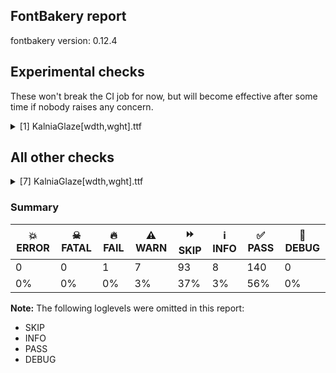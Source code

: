 ## FontBakery report

fontbakery version: 0.12.4



## Experimental checks

These won't break the CI job for now, but will become effective after some time if nobody raises any concern.


<details><summary>[1] KalniaGlaze[wdth,wght].ttf</summary>
<div>
<details>
    <summary>⚠️ <b>WARN</b> Validate location, size and resolution of article images. <a href="https://fontbakery.readthedocs.io/en/stable/fontbakery/checks/googlefonts.article.html#"></a></summary>
    <div>







* ⚠️ **WARN** <p>Family metadata at fonts/variable does not have an article.</p>
 [code: lacks-article]



</div>
</details>
</div>
</details>




## All other checks



<details><summary>[7] KalniaGlaze[wdth,wght].ttf</summary>
<div>
<details>
    <summary>⚠️ <b>WARN</b> Detect any interpolation issues in the font. <a href="https://fontbakery.readthedocs.io/en/stable/fontbakery/checks/universal.html#"></a></summary>
    <div>







* ⚠️ **WARN** <p>Interpolation issues were found in the font:</p>
<pre><code>- Contour 1 in glyph 'X.color0': becomes underweight between wght=100,wdth=125 and wght=700,wdth=100.

- Contour 2 in glyph 'X.color0': becomes underweight between wght=100,wdth=125 and wght=700,wdth=100.

- Contour 2 in glyph 'X': becomes underweight between wght=100,wdth=125 and wght=700,wdth=100.

- Contour 4 in glyph 'X': becomes underweight between wght=100,wdth=125 and wght=700,wdth=100.

- Contour 2 point 34 in glyph 'Drinks01' has a kink between location wght=700,wdth=100 and location wght=700,wdth=125

- Contour order differs in glyph 'paragraph': [0, 1, 2, 3] in wght=100,wdth=125, [0, 2, 1, 3] in wght=700,wdth=100.

- Contour 1 in glyph 'k.color1': becomes underweight between wght=100,wdth=100 and wght=100,wdth=125.

- Contour 2 in glyph 'f_k.liga.color1': becomes underweight between wght=100,wdth=100 and wght=100,wdth=125.

- Contour order differs in glyph 'thorn': [0, 1, 2, 3] in wght=100,wdth=125, [0, 1, 3, 2] in wght=700,wdth=100.

- Contour 0 point 34 in glyph 'Drinks' has a kink between location wght=700,wdth=100 and location wght=700,wdth=125

- Contour 1 start point differs in glyph 'sterling.color1' between location wght=100,wdth=125 and location wght=700,wdth=100

- Contour 3 in glyph 'zero': becomes underweight between wght=100,wdth=100 and wght=100,wdth=125.

- Contour 0 in glyph 'section.color1': becomes underweight between wght=100,wdth=100 and wght=100,wdth=125.

- Contour 0 start point differs in glyph 'section.color1' between location wght=100,wdth=125 and location wght=700,wdth=100

- Contour 2 point 6 in glyph 'section.color1' has a kink between location wght=100,wdth=125 and location wght=700,wdth=100

- Contour 1 in glyph 'AE.color0': becomes underweight between wght=100,wdth=125 and wght=700,wdth=100.

- Contour order differs in glyph 'd': [0, 1, 2, 3] in wght=100,wdth=125, [0, 2, 1, 3] in wght=700,wdth=100.

- Contour 0 in glyph 'eth.color1': becomes underweight between wght=100,wdth=100 and wght=100,wdth=125.

- Contour 0 point 34 in glyph 'Drinks.color0' has a kink between location wght=700,wdth=100 and location wght=700,wdth=125

- Contour 3 in glyph 'k': becomes underweight between wght=100,wdth=100 and wght=100,wdth=125.

- Contour order differs in glyph 'q': [0, 1, 2, 3] in wght=100,wdth=125, [0, 1, 3, 2] in wght=700,wdth=100.

- Contour 1 in glyph 'AE': becomes underweight between wght=100,wdth=125 and wght=700,wdth=100.

- Contour order differs in glyph 'b': [0, 1, 2, 3] in wght=100,wdth=125, [0, 2, 1, 3] in wght=700,wdth=100.

- Contour 2 in glyph 'section': becomes underweight between wght=100,wdth=100 and wght=100,wdth=125.

- Contour 2 start point differs in glyph 'section' between location wght=100,wdth=125 and location wght=700,wdth=100

- Contour order differs in glyph 'p': [0, 1, 2, 3] in wght=100,wdth=125, [0, 1, 3, 2] in wght=700,wdth=100.

- Contour 3 in glyph 'f_k.liga': becomes underweight between wght=100,wdth=100 and wght=100,wdth=125.

- Contour 2 point 34 in glyph 'Drinks01.color0' has a kink between location wght=700,wdth=100 and location wght=700,wdth=125

- Contour 2 start point differs in glyph 'sterling' between location wght=100,wdth=125 and location wght=700,wdth=100

- Contour 3 in glyph 'eth': becomes underweight between wght=100,wdth=100 and wght=100,wdth=125.

- Contour 1 in glyph 'zero.color1': becomes underweight between wght=100,wdth=100 and wght=100,wdth=125.
</code></pre>
 [code: interpolation-issues]



</div>
</details>

<details>
    <summary>⚠️ <b>WARN</b> Check font contains no unreachable glyphs <a href="https://fontbakery.readthedocs.io/en/stable/fontbakery/checks/universal.html#"></a></summary>
    <div>







* ⚠️ **WARN** <p>The following glyphs could not be reached by codepoint or substitution rules:</p>
<pre><code>- .notdef.color0

- .null.color0

- A.color0

- AE.color0

- Aacute.color0

- Abreve.color0

- Acircumflex.color0

- Adieresis.color0

- Agrave.color0

- Amacron.color0

- Aogonek.color0

- Aring.color0

- Atilde.color0

- B.color0

- Base.color0

- Base01.color0

- C.color0

- Cacute.color0

- Ccaron.color0

- Ccedilla.color0

- Cdotaccent.color0

- D.color0

- Dcaron.color0

- Dcroat.color0

- Drinks.color0

- Drinks01.color0

- E.color0

- Eacute.color0

- Ecaron.color0

- Ecircumflex.color0

- Edieresis.color0

- Edotaccent.color0

- Egrave.color0

- Emacron.color0

- Eng.color0

- Eogonek.color0

- Eth.color0

- Euro.color0

- F.color0

- Flowers.color0

- Flowers01.color0

- G.color0

- Gbreve.color0

- Gdotaccent.color0

- H.color0

- Hbar.color0

- I.color0

- IJ.color0

- Iacute.color0

- Icircumflex.color0

- Idieresis.color0

- Idotaccent.color0

- Igrave.color0

- Imacron.color0

- Iogonek.color0

- J.color0

- K.color0

- L.color0

- Lacute.color0

- Lamps.color0

- Lamps01.color0

- Lcaron.color0

- Ldot.color0

- Lslash.color0

- M.color0

- N.color0

- Nacute.color0

- Ncaron.color0

- Ntilde.color0

- O.color0

- OE.color0

- Oacute.color0

- Ocircumflex.color0

- Odieresis.color0

- Ograve.color0

- Ohungarumlaut.color0

- Omacron.color0

- Oslash.color0

- Otilde.color0

- P.color0

- Q.color0

- R.color0

- Racute.color0

- Rcaron.color0

- S.color0

- Sacute.color0

- Scaron.color0

- Scedilla.color0

- T.color0

- Tcaron.color0

- Thorn.color0

- U.color0

- Uacute.color0

- Ubreve.color0

- Ucircumflex.color0

- Udieresis.color0

- Ugrave.color0

- Uhungarumlaut.color0

- Umacron.color0

- Uogonek.color0

- Uring.color0

- V.color0

- W.color0

- Wacute.color0

- Wcircumflex.color0

- Wdieresis.color0

- Wgrave.color0

- X.color0

- Y.color0

- Yacute.color0

- Ycircumflex.color0

- Ydieresis.color0

- Ygrave.color0

- Z.color0

- Zacute.color0

- Zcaron.color0

- Zdotaccent.color0

- _zeropercent.color0

- a.color0

- aacute.color0

- abreve.color0

- acircumflex.color0

- acute.color0

- acutecomb.color0

- adieresis.color0

- ae.color0

- agrave.color0

- amacron.color0

- ampersand.color0

- aogonek.color0

- approxequal.color0

- aring.color0

- arrowdown.color0

- arrowup.color0

- asciicircum.color0

- asciitilde.color0

- asterisk.color0

- at.color0

- atilde.color0

- b.color0

- backslash.color0

- bar.color0

- braceleft.color0

- braceright.color0

- bracketleft.color0

- bracketright.color0

- breve.color0

- brokenbar.color0

- bullet.color0

- c.color0

- cacute.color0

- caron.color0

- ccaron.color0

- ccedilla.color0

- cdotaccent.color0

- cedilla.color0

- cent.color0

- circumflex.color0

- colon.color0

- comma.color0

- copyright.color0

- currency.color0

- d.color0

- dagger.color0

- daggerdbl.color0

- dcaron.color0

- dcroat.color0

- degree.color0

- dieresis.color0

- divide.color0

- dollar.color0

- dotaccent.color0

- dotlessi.color0

- e.color0

- eacute.color0

- ecaron.color0

- ecircumflex.color0

- edieresis.color0

- edotaccent.color0

- egrave.color0

- eight.color0

- ellipsis.color0

- emacron.color0

- emdash.color0

- endash.color0

- eng.color0

- eogonek.color0

- equal.color0

- eth.color0

- exclam.color0

- exclamdown.color0

- f.color0

- f_b.liga.color0

- f_f.liga.color0

- f_h.liga.color0

- f_hbar.liga.color0

- f_j.liga.color0

- f_k.liga.color0

- fi.color0

- five.color0

- fl.color0

- florin.color0

- four.color0

- fraction.color0

- g.color0

- gbreve.color0

- gdotaccent.color0

- germandbls.color0

- grave.color0

- gravecomb.color0

- greater.color0

- greaterequal.color0

- guillemotleft.color0

- guillemotright.color0

- guilsinglleft.color0

- guilsinglright.color0

- h.color0

- hbar.color0

- hungarumlaut.color0

- hyphen.color0

- i.color0

- i.loclTRK.color0

- iacute.color0

- icircumflex.color0

- idieresis.color0

- igrave.color0

- ij.color0

- imacron.color0

- iogonek.color0

- j.color0

- k.color0

- l.color0

- lacute.color0

- lcaron.color0

- ldot.color0

- less.color0

- lessequal.color0

- logicalnot.color0

- lslash.color0

- m.color0

- macron.color0

- minus.color0

- minute.color0

- multiply.color0

- n.color0

- nacute.color0

- ncaron.color0

- nine.color0

- notequal.color0

- ntilde.color0

- numbersign.color0

- o.color0

- oacute.color0

- ocircumflex.color0

- odieresis.color0

- oe.color0

- ogonek.color0

- ograve.color0

- ohungarumlaut.color0

- omacron.color0

- one.color0

- onehalf.color0

- onequarter.color0

- ordfeminine.color0

- ordmasculine.color0

- oslash.color0

- otilde.color0

- p.color0

- paragraph.color0

- parenleft.color0

- parenright.color0

- percent.color0

- period.color0

- periodcentered.color0

- periodcentered.loclCAT.case.color0

- periodcentered.loclCAT.color0

- perthousand.color0

- plus.color0

- plusminus.color0

- q.color0

- question.color0

- questiondown.color0

- quotedbl.color0

- quotedblbase.color0

- quotedblleft.color0

- quotedblright.color0

- quoteleft.color0

- quoteright.color0

- quotesinglbase.color0

- quotesingle.color0

- r.color0

- racute.color0

- rcaron.color0

- registered.color0

- ring.color0

- s.color0

- sacute.color0

- scaron.color0

- scedilla.color0

- second.color0

- section.color0

- semicolon.color0

- seven.color0

- six.color0

- slash.color0

- sterling.color0

- t.color0

- tcaron.color0

- thorn.color0

- three.color0

- threequarters.color0

- tilde.color0

- tildecomb.color0

- trademark.color0

- two.color0

- u.color0

- uacute.color0

- ubreve.color0

- ucircumflex.color0

- udieresis.color0

- ugrave.color0

- uhungarumlaut.color0

- umacron.color0

- underscore.color0

- uni00B2.color0

- uni00B3.color0

- uni00B5.color0

- uni00B9.color0

- uni0122.color0

- uni0123.color0

- uni01310328.color0

- uni0136.color0

- uni0137.color0

- uni013B.color0

- uni013C.color0

- uni0145.color0

- uni0146.color0

- uni0156.color0

- uni0157.color0

- uni01CD.color0

- uni01CE.color0

- uni0218.color0

- uni0219.color0

- uni021A.color0

- uni021B.color0

- uni0237.color0

- uni02BB.color0

- uni02BC.color0

- uni0302.color0

- uni0304.color0

- uni0306.color0

- uni0307.color0

- uni0308.color0

- uni030A.color0

- uni030B.color0

- uni030C.alt.color0

- uni030C.color0

- uni0312.color0

- uni0326.color0

- uni0327.color0

- uni0328.color0

- uni03BC.color0

- uni1E9E.color0

- uni2074.color0

- uni2215.color0

- uni25CC.color0

- uniFFFD.color0

- uogonek.color0

- uring.color0

- v.color0

- w.color0

- wacute.color0

- wcircumflex.color0

- wdieresis.color0

- wgrave.color0

- x.color0

- y.color0

- yacute.color0

- ycircumflex.color0

- ydieresis.color0

- yen.color0

- ygrave.color0

- z.color0

- zacute.color0

- zcaron.color0

- zdotaccent.color0

- zero.color0
</code></pre>
 [code: unreachable-glyphs]



</div>
</details>

<details>
    <summary>⚠️ <b>WARN</b> Glyph names are all valid? <a href="https://fontbakery.readthedocs.io/en/stable/fontbakery/checks/universal.html#"></a></summary>
    <div>







* ⚠️ **WARN** <p>The following glyph names may be too long for some legacy systems which may expect a maximum 31-characters length limit:
periodcentered.loclCAT.case.color0 and periodcentered.loclCAT.case.color1</p>
 [code: legacy-long-names]



</div>
</details>

<details>
    <summary>⚠️ <b>WARN</b> Ensure soft_dotted characters lose their dot when combined with marks that replace the dot. <a href="https://fontbakery.readthedocs.io/en/stable/fontbakery/checks/shaping.html#"></a></summary>
    <div>







* ⚠️ **WARN** <p>The dot of soft dotted characters <em>should</em> disappear in other cases, for example: ĩ̦ ĭ̦ i̦̇ i̦̊ i̦̋ ǐ̦ i̦̒ j̦̀ j̦́ ĵ̦ j̦̃ j̦̄ j̦̆ j̦̇ j̦̈ j̦̊ j̦̋ ǰ̦ j̦̒ į̦̀</p>
<p>Your font fully covers the following languages that require the soft-dotted feature: Navajo (Latn, 166,319 speakers), Lithuanian (Latn, 2,357,094 speakers), Dutch (Latn, 31,709,104 speakers).</p>
<p>Your font does <em>not</em> cover the following languages that require the soft-dotted feature: Igbo (Latn, 27,823,640 speakers), Ma’di (Latn, 584,000 speakers), Makaa (Latn, 221,000 speakers), Bete-Bendi (Latn, 100,000 speakers), Basaa (Latn, 332,940 speakers), Ekpeye (Latn, 226,000 speakers), Zapotec (Latn, 490,000 speakers), Yala (Latn, 200,000 speakers), Belarusian (Cyrl, 10,064,517 speakers), Ukrainian (Cyrl, 29,273,587 speakers), Fur (Latn, 1,230,163 speakers), Gulay (Latn, 250,478 speakers), Southern Kisi (Latn, 360,000 speakers), Nateni (Latn, 100,000 speakers), Ebira (Latn, 2,200,000 speakers), Mfumte (Latn, 79,000 speakers), Mundani (Latn, 34,000 speakers), Ejagham (Latn, 120,000 speakers), Ngbaka (Latn, 1,020,000 speakers), Mango (Latn, 77,000 speakers), South Central Banda (Latn, 244,000 speakers), Kpelle, Guinea (Latn, 622,000 speakers), Ijo, Southeast (Latn, 2,471,000 speakers), Bafut (Latn, 158,146 speakers), Lugbara (Latn, 2,200,000 speakers), Koonzime (Latn, 40,000 speakers), Dii (Latn, 71,000 speakers), Kom (Latn, 360,685 speakers), Cicipu (Latn, 44,000 speakers), Sar (Latn, 500,000 speakers), Avokaya (Latn, 100,000 speakers), Nzakara (Latn, 50,000 speakers), Aghem (Latn, 38,843 speakers), Dan (Latn, 1,099,244 speakers).</p>
 [code: soft-dotted]



</div>
</details>

<details>
    <summary>⚠️ <b>WARN</b> Check for codepoints not covered by METADATA subsets. <a href="https://fontbakery.readthedocs.io/en/stable/fontbakery/checks/googlefonts.subsets.html#"></a></summary>
    <div>







* ⚠️ **WARN** <p>The following codepoints supported by the font are not covered by
any subsets defined in the font's metadata file, and will never
be served. You can solve this by either manually adding additional
subset declarations to METADATA.pb, or by editing the glyphset
definitions.</p>
<ul>
<li>U+02C7 CARON: try adding one of: tifinagh, canadian-aboriginal, yi</li>
<li>U+02D8 BREVE: try adding one of: canadian-aboriginal, yi</li>
<li>U+02D9 DOT ABOVE: try adding one of: canadian-aboriginal, yi</li>
<li>U+02DB OGONEK: try adding one of: canadian-aboriginal, yi</li>
<li>U+02DD DOUBLE ACUTE ACCENT: not included in any glyphset definition</li>
<li>U+0302 COMBINING CIRCUMFLEX ACCENT: try adding one of: math, tifinagh, cherokee, coptic</li>
<li>U+0306 COMBINING BREVE: try adding one of: tifinagh, old-permic</li>
<li>U+0307 COMBINING DOT ABOVE: try adding one of: tifinagh, coptic, math, malayalam, tai-le, syriac, old-permic, canadian-aboriginal</li>
<li>U+030A COMBINING RING ABOVE: try adding syriac</li>
<li>U+030B COMBINING DOUBLE ACUTE ACCENT: try adding one of: cherokee, osage</li>
<li>U+030C COMBINING CARON: try adding one of: cherokee, tai-le</li>
<li>U+0312 COMBINING TURNED COMMA ABOVE: not included in any glyphset definition</li>
<li>U+0326 COMBINING COMMA BELOW: not included in any glyphset definition</li>
<li>U+0327 COMBINING CEDILLA: not included in any glyphset definition</li>
<li>U+0328 COMBINING OGONEK: not included in any glyphset definition</li>
<li>U+2021 DOUBLE DAGGER: try adding adlam</li>
<li>U+2030 PER MILLE SIGN: try adding adlam</li>
<li>U+2248 ALMOST EQUAL TO: try adding math</li>
<li>U+2260 NOT EQUAL TO: try adding math</li>
<li>U+2264 LESS-THAN OR EQUAL TO: try adding math</li>
<li>U+2265 GREATER-THAN OR EQUAL TO: try adding math</li>
<li>U+25CC DOTTED CIRCLE: try adding one of: sundanese, kharoshthi, phags-pa, marchen, duployan, saurashtra, javanese, brahmi, caucasian-albanian, armenian, kaithi, pahawh-hmong, coptic, lepcha, khudawadi, mongolian, nko, music, thaana, math, hanifi-rohingya, mende-kikakui, malayalam, warang-citi, masaram-gondi, mahajani, gurmukhi, thai, bhaiksuki, grantha, mandaic, syriac, old-permic, limbu, tagbanwa, miao, cham, buginese, symbols, dogra, buhid, canadian-aboriginal, wancho, modi, meetei-mayek, zanabazar-square, oriya, chakma, tifinagh, telugu, bassa-vah, takri, manichaean, osage, sharada, sinhala, bengali, hanunoo, myanmar, sogdian, gunjala-gondi, kayah-li, newa, devanagari, hebrew, batak, adlam, tai-le, syloti-nagri, balinese, khojki, tagalog, soyombo, elbasan, kannada, tai-viet, tamil, ahom, rejang, psalter-pahlavi, tirhuta, lao, khmer, tai-tham, yi, siddham, gujarati, tibetan, new-tai-lue</li>
<li>U+E001 : not included in any glyphset definition</li>
<li>U+E002 : not included in any glyphset definition</li>
<li>U+E003 : not included in any glyphset definition</li>
<li>U+E004 : not included in any glyphset definition</li>
<li>U+E011 : not included in any glyphset definition</li>
<li>U+E012 : not included in any glyphset definition</li>
<li>U+E013 : not included in any glyphset definition</li>
<li>U+E014 : not included in any glyphset definition</li>
<li>U+FB01 LATIN SMALL LIGATURE FI: not included in any glyphset definition</li>
<li>U+FB02 LATIN SMALL LIGATURE FL: not included in any glyphset definition</li>
</ul>
<p>Or you can add the above codepoints to one of the subsets supported by the font: <code>cyrillic-ext</code>, <code>greek-ext</code>, <code>latin</code>, <code>latin-ext</code></p>
 [code: unreachable-subsetting]



</div>
</details>

<details>
    <summary>⚠️ <b>WARN</b> Is there kerning info for non-ligated sequences? <a href="https://fontbakery.readthedocs.io/en/stable/fontbakery/checks/googlefonts.gpos.html#"></a></summary>
    <div>







* ⚠️ **WARN** <p>GPOS table lacks kerning info for the following non-ligated sequences:</p>
<pre><code>- f + b

- f + f

- f + h

- f + hbar

- f + i

- f + j

- f + k

- f + l
</code></pre>
 [code: lacks-kern-info]



</div>
</details>

<details>
    <summary>🔥 <b>FAIL</b> Do we have the latest version of FontBakery installed? <a href="https://fontbakery.readthedocs.io/en/stable/fontbakery/checks/universal.html#"></a></summary>
    <div>







* 🔥 **FAIL** <p>Current FontBakery version is 0.12.4, while a newer 0.12.7 is already available. Please upgrade it with 'pip install -U fontbakery'</p>
 [code: outdated-fontbakery]



</div>
</details>
</div>
</details>




### Summary

| 💥 ERROR | ☠ FATAL | 🔥 FAIL | ⚠️ WARN | ⏩ SKIP | ℹ️ INFO | ✅ PASS | 🔎 DEBUG | 
| ---|---|---|---|---|---|---|---|
| 0 | 0 | 1 | 7 | 93 | 8 | 140 | 0 | 
| 0% | 0% | 0% | 3% | 37% | 3% | 56% | 0% | 



**Note:** The following loglevels were omitted in this report:


* SKIP
* INFO
* PASS
* DEBUG
